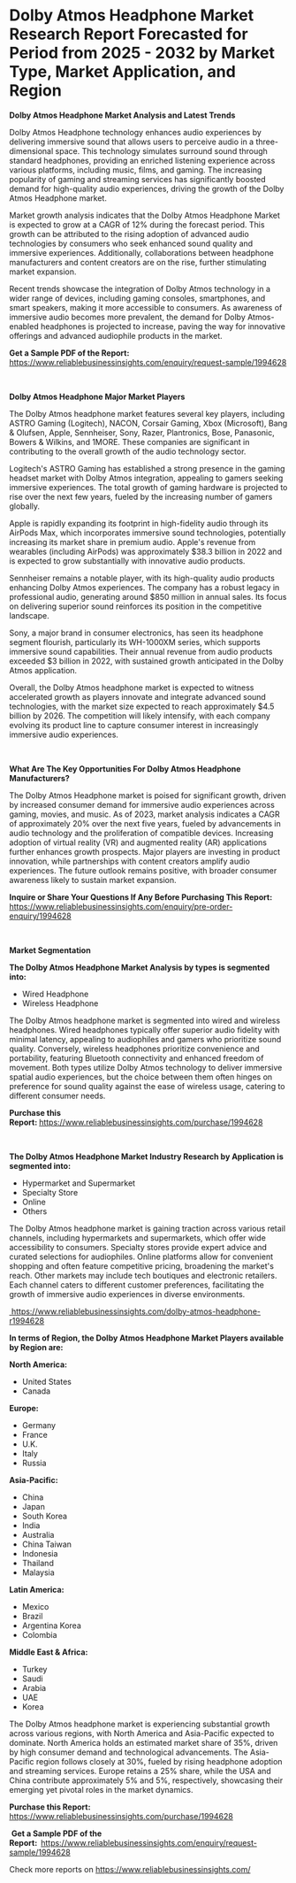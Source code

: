 <p><h1>Dolby Atmos Headphone Market Research Report Forecasted for Period from 2025 -  2032 by Market Type, Market Application, and Region</h1></p><p><strong>Dolby Atmos Headphone Market Analysis and Latest Trends</strong></p>
<p><p>Dolby Atmos Headphone technology enhances audio experiences by delivering immersive sound that allows users to perceive audio in a three-dimensional space. This technology simulates surround sound through standard headphones, providing an enriched listening experience across various platforms, including music, films, and gaming. The increasing popularity of gaming and streaming services has significantly boosted demand for high-quality audio experiences, driving the growth of the Dolby Atmos Headphone market.</p><p>Market growth analysis indicates that the Dolby Atmos Headphone Market is expected to grow at a CAGR of 12% during the forecast period. This growth can be attributed to the rising adoption of advanced audio technologies by consumers who seek enhanced sound quality and immersive experiences. Additionally, collaborations between headphone manufacturers and content creators are on the rise, further stimulating market expansion. </p><p>Recent trends showcase the integration of Dolby Atmos technology in a wider range of devices, including gaming consoles, smartphones, and smart speakers, making it more accessible to consumers. As awareness of immersive audio becomes more prevalent, the demand for Dolby Atmos-enabled headphones is projected to increase, paving the way for innovative offerings and advanced audiophile products in the market.</p></p>
<p><strong>Get a Sample PDF of the Report:&nbsp;</strong> <a href="https://www.reliablebusinessinsights.com/enquiry/request-sample/1994628?utm_campaign=2840&utm_medium=2&utm_source=Github&utm_content=ia&utm_term=06042025&utm_id=dolby-atmos-headphone">https://www.reliablebusinessinsights.com/enquiry/request-sample/1994628</a></p>
<p>&nbsp;</p>
<p><strong>Dolby Atmos Headphone Major Market Players</strong></p>
<p><p>The Dolby Atmos headphone market features several key players, including ASTRO Gaming (Logitech), NACON, Corsair Gaming, Xbox (Microsoft), Bang & Olufsen, Apple, Sennheiser, Sony, Razer, Plantronics, Bose, Panasonic, Bowers & Wilkins, and 1MORE. These companies are significant in contributing to the overall growth of the audio technology sector.</p><p>Logitech's ASTRO Gaming has established a strong presence in the gaming headset market with Dolby Atmos integration, appealing to gamers seeking immersive experiences. The total growth of gaming hardware is projected to rise over the next few years, fueled by the increasing number of gamers globally.</p><p>Apple is rapidly expanding its footprint in high-fidelity audio through its AirPods Max, which incorporates immersive sound technologies, potentially increasing its market share in premium audio. Apple's revenue from wearables (including AirPods) was approximately $38.3 billion in 2022 and is expected to grow substantially with innovative audio products.</p><p>Sennheiser remains a notable player, with its high-quality audio products enhancing Dolby Atmos experiences. The company has a robust legacy in professional audio, generating around $850 million in annual sales. Its focus on delivering superior sound reinforces its position in the competitive landscape.</p><p>Sony, a major brand in consumer electronics, has seen its headphone segment flourish, particularly its WH-1000XM series, which supports immersive sound capabilities. Their annual revenue from audio products exceeded $3 billion in 2022, with sustained growth anticipated in the Dolby Atmos application.</p><p>Overall, the Dolby Atmos headphone market is expected to witness accelerated growth as players innovate and integrate advanced sound technologies, with the market size expected to reach approximately $4.5 billion by 2026. The competition will likely intensify, with each company evolving its product line to capture consumer interest in increasingly immersive audio experiences.</p></p>
<p>&nbsp;</p>
<p><strong>What Are The Key Opportunities For Dolby Atmos Headphone Manufacturers?</strong></p>
<p><p>The Dolby Atmos Headphone market is poised for significant growth, driven by increased consumer demand for immersive audio experiences across gaming, movies, and music. As of 2023, market analysis indicates a CAGR of approximately 20% over the next five years, fueled by advancements in audio technology and the proliferation of compatible devices. Increasing adoption of virtual reality (VR) and augmented reality (AR) applications further enhances growth prospects. Major players are investing in product innovation, while partnerships with content creators amplify audio experiences. The future outlook remains positive, with broader consumer awareness likely to sustain market expansion.</p></p>
<p><strong>Inquire or Share Your Questions If Any Before Purchasing This Report:</strong> <a href="https://www.reliablebusinessinsights.com/enquiry/pre-order-enquiry/1994628?utm_campaign=2840&utm_medium=2&utm_source=Github&utm_content=ia&utm_term=06042025&utm_id=dolby-atmos-headphone">https://www.reliablebusinessinsights.com/enquiry/pre-order-enquiry/1994628</a></p>
<p>&nbsp;</p>
<p><strong>Market Segmentation</strong></p>
<p><strong>The Dolby Atmos Headphone Market Analysis by types is segmented into:</strong></p>
<p><ul><li>Wired Headphone</li><li>Wireless Headphone</li></ul></p>
<p><p>The Dolby Atmos headphone market is segmented into wired and wireless headphones. Wired headphones typically offer superior audio fidelity with minimal latency, appealing to audiophiles and gamers who prioritize sound quality. Conversely, wireless headphones prioritize convenience and portability, featuring Bluetooth connectivity and enhanced freedom of movement. Both types utilize Dolby Atmos technology to deliver immersive spatial audio experiences, but the choice between them often hinges on preference for sound quality against the ease of wireless usage, catering to different consumer needs.</p></p>
<p><strong>Purchase this Report:&nbsp;</strong><a href="https://www.reliablebusinessinsights.com/purchase/1994628?utm_campaign=2840&utm_medium=2&utm_source=Github&utm_content=ia&utm_term=06042025&utm_id=dolby-atmos-headphone">https://www.reliablebusinessinsights.com/purchase/1994628</a></p>
<p>&nbsp;</p>
<p><strong>The Dolby Atmos Headphone Market Industry Research by Application is segmented into:</strong></p>
<p><ul><li>Hypermarket and Supermarket</li><li>Specialty Store</li><li>Online</li><li>Others</li></ul></p>
<p><p>The Dolby Atmos headphone market is gaining traction across various retail channels, including hypermarkets and supermarkets, which offer wide accessibility to consumers. Specialty stores provide expert advice and curated selections for audiophiles. Online platforms allow for convenient shopping and often feature competitive pricing, broadening the market's reach. Other markets may include tech boutiques and electronic retailers. Each channel caters to different customer preferences, facilitating the growth of immersive audio experiences in diverse environments.</p></p>
<p><a href="https://www.reliablebusinessinsights.com/dolby-atmos-headphone-r1994628?utm_campaign=2840&utm_medium=2&utm_source=Github&utm_content=ia&utm_term=06042025&utm_id=dolby-atmos-headphone">&nbsp;https://www.reliablebusinessinsights.com/dolby-atmos-headphone-r1994628</a></p>
<p><strong>In terms of Region, the Dolby Atmos Headphone Market Players available by Region are:</strong></p>
<p>
    <p> <strong> North America: </strong>
        <ul>
            <li>United States</li>
            <li>Canada</li>
        </ul>
        </p> 
    <p> <strong> Europe: </strong>
        <ul>
            <li>Germany</li>
            <li>France</li>
            <li>U.K.</li>
            <li>Italy</li>
            <li>Russia</li>
        </ul>
        </p> 
    <p> <strong> Asia-Pacific: </strong>
        <ul>
            <li>China</li>
            <li>Japan</li>
            <li>South Korea</li>
            <li>India</li>
            <li>Australia</li>
            <li>China Taiwan</li>
            <li>Indonesia</li>
            <li>Thailand</li>
            <li>Malaysia</li>
        </ul>
        </p> 
    <p> <strong> Latin America: </strong>
        <ul>
            <li>Mexico</li>
            <li>Brazil</li>
            <li>Argentina Korea</li>
            <li>Colombia</li>
        </ul>
        </p> 
    <p> <strong> Middle East & Africa: </strong>
        <ul>
            <li>Turkey</li>
            <li>Saudi</li>
            <li>Arabia</li>
            <li>UAE</li>
            <li>Korea</li>
        </ul>
    </p>
    </p>
<p><p>The Dolby Atmos headphone market is experiencing substantial growth across various regions, with North America and Asia-Pacific expected to dominate. North America holds an estimated market share of 35%, driven by high consumer demand and technological advancements. The Asia-Pacific region follows closely at 30%, fueled by rising headphone adoption and streaming services. Europe retains a 25% share, while the USA and China contribute approximately 5% and 5%, respectively, showcasing their emerging yet pivotal roles in the market dynamics.</p></p>
<p><strong>Purchase this Report: </strong><a href="https://www.reliablebusinessinsights.com/purchase/1994628?utm_campaign=2840&utm_medium=2&utm_source=Github&utm_content=ia&utm_term=06042025&utm_id=dolby-atmos-headphone">https://www.reliablebusinessinsights.com/purchase/1994628</a></p>
<p>&nbsp;<strong>Get a Sample PDF of the Report:&nbsp;&nbsp;</strong><a href="https://www.reliablebusinessinsights.com/enquiry/request-sample/1994628?utm_campaign=2840&utm_medium=2&utm_source=Github&utm_content=ia&utm_term=06042025&utm_id=dolby-atmos-headphone">https://www.reliablebusinessinsights.com/enquiry/request-sample/1994628</a></p>
<p><strong></strong></p>
<p>Check more reports on <a href="https://www.reliablebusinessinsights.com/?utm_campaign=2840&utm_medium=2&utm_source=Github&utm_content=ia&utm_term=06042025&utm_id=dolby-atmos-headphone">https://www.reliablebusinessinsights.com/</a></p>